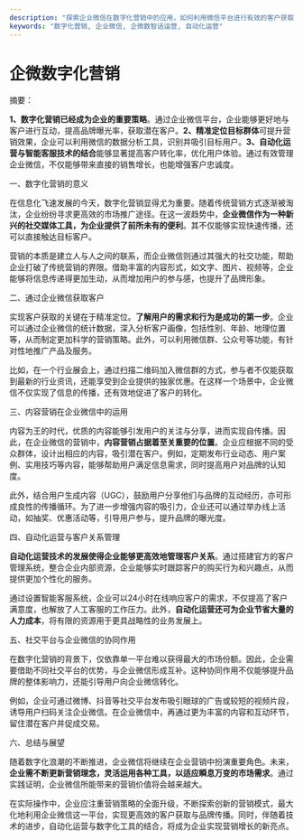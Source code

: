 ```yaml
---
description: "探索企业微信在数字化营销中的应用，如何利用微信平台进行有效的客户获取和品牌推广。"
keywords: "数字化营销, 企业微信, 企微数智话运营, 自动化运营"
---
```

# 企微数字化营销

摘要：

**1、数字化营销已经成为企业的重要策略**。通过企业微信平台，企业能够更好地与客户进行互动，提高品牌曝光率，获取潜在客户。**2、精准定位目标群体**可提升营销效果，企业可以利用微信的数据分析工具，识别并吸引目标用户。**3、自动化运营与智能客服技术的结合**能够显著提高客户转化率，优化用户体验。通过有效管理企业微信，不仅能够带来直接的销售增长，也能增强客户忠诚度。

一、数字化营销的意义

在信息化飞速发展的今天，数字化营销显得尤为重要。随着传统营销方式逐渐被淘汰，企业纷纷寻求更高效的市场推广途径。在这一波趋势中，**企业微信作为一种新兴的社交媒体工具，为企业提供了前所未有的便利**。其不仅能够实现快速传播，还可以直接触达目标客户。

营销的本质是建立人与人之间的联系，而企业微信则通过其强大的社交功能，帮助企业打破了传统营销的界限。借助丰富的内容形式，如文字、图片、视频等，企业能够将信息传递得更加生动，从而增加用户的参与感，也提升了品牌形象。

二、通过企业微信获取客户

实现客户获取的关键在于精准定位。**了解用户的需求和行为是成功的第一步**。企业可以通过企业微信的统计数据，深入分析客户画像，包括性别、年龄、地理位置等，从而制定更加科学的营销策略。此外，可以利用微信群、公众号等功能，有针对性地推广产品及服务。

比如，在一个行业展会上，通过扫描二维码加入微信群的方式，参与者不仅能获取到最新的行业资讯，还能享受到企业提供的独家优惠。在这样一个场景中，企业微信不仅实现了信息的传播，还有效地促进了客户的转化。

三、内容营销在企业微信中的运用

内容为王的时代，优质的内容能够引发用户的关注与分享，进而实现自传播。因此，在企业微信的营销中，**内容营销占据着至关重要的位置**。企业应根据不同的受众群体，设计出相应的内容，吸引潜在客户。例如，定期发布行业动态、用户案例、实用技巧等内容，能够帮助用户满足信息需求，同时提高用户对品牌的认知度。

此外，结合用户生成内容（UGC），鼓励用户分享他们与品牌的互动经历，亦可形成良性的传播循环。为了进一步增强内容的吸引力，企业还可以通过举办线上活动，如抽奖、优惠活动等，引导用户参与，提升品牌的曝光度。

四、自动化运营与客户关系管理

**自动化运营技术的发展使得企业能够更高效地管理客户关系**。通过搭建官方的客户管理系统，整合企业内部资源，企业能够实时跟踪客户的购买行为和兴趣点，从而提供更加个性化的服务。

通过设置智能客服系统，企业可以24小时在线响应客户的需求，不仅提高了客户满意度，也解放了人工客服的工作压力。此外，**自动化运营还可为企业节省大量的人力成本**，将有限的资源用于更具战略性的业务发展上。

五、社交平台与企业微信的协同作用

在数字化营销的背景下，仅依靠单一平台难以获得最大的市场份额。因此，企业需要借助不同社交平台的优势，与企业微信形成互补。这种协同作用不仅能够提升品牌的整体影响力，还能引导用户向企业微信转化。

例如，企业可通过微博、抖音等社交平台发布吸引眼球的广告或较短的视频片段，诱导用户扫码关注企业微信。在企业微信中，再通过更为丰富的内容和互动环节，留住潜在客户并促成交易。

六、总结与展望

随着数字化浪潮的不断推进，企业微信将继续在企业营销中扮演重要角色。未来，**企业需不断更新营销理念，灵活运用各种工具，以适应瞬息万变的市场需求**。通过实践证明，企业微信所能带来的营销价值将会越来越大。

在实际操作中，企业应注重营销策略的全面升级，不断探索创新的营销模式，最大化地利用企业微信这一平台，实现更高效的客户获取与品牌传播。同时，伴随着技术的进步，自动化运营与数字化工具的结合，将成为企业实现营销增长的新亮点。
